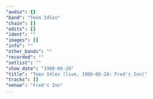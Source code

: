 ```yaml
---
"audio": {}
"band": "Teen Idles"
"chain": []
"edits": []
"ident": ""
"images": []
"info": ""
"other_bands": ""
"recorded": ""
"setlist": ""
"show_date": "1980-06-28"
"title": "Teen Idles (live, 1980-06-28: Fred's Inn)"
"tracks": []
"venue": "Fred's Inn"
...
```

